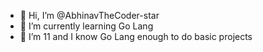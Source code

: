 - 👋 Hi, I’m @AbhinavTheCoder-star
- 👀 I’m currently learning Go Lang
- 🌱 I’m 11 and I know Go Lang enough to do basic projects
<!---
AbhinavTheCoder-star/AbhinavTheCoder-star is a ✨ special ✨ repository because its `README.md` (this file) appears on your GitHub profile.
You can click the Preview link to take a look at your changes.
--->
